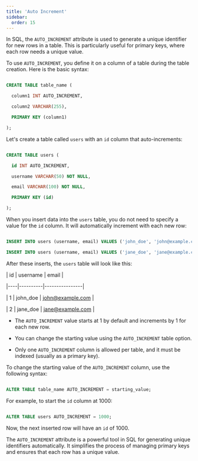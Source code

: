 ```yaml
---
title: 'Auto Increment'
sidebar:
  order: 15
---
```


 In SQL, the `AUTO_INCREMENT` attribute is used to generate a unique identifier for new rows in a table. This is particularly useful for primary keys, where each row needs a unique value.





To use `AUTO_INCREMENT`, you define it on a column of a table during the table creation. Here is the basic syntax:



```sql

CREATE TABLE table_name (

  column1 INT AUTO_INCREMENT,

  column2 VARCHAR(255),

  PRIMARY KEY (column1)

);

```





Let's create a table called `users` with an `id` column that auto-increments:



```sql

CREATE TABLE users (

  id INT AUTO_INCREMENT,

  username VARCHAR(50) NOT NULL,

  email VARCHAR(100) NOT NULL,

  PRIMARY KEY (id)

);

```



When you insert data into the `users` table, you do not need to specify a value for the `id` column. It will automatically increment with each new row:



```sql

INSERT INTO users (username, email) VALUES ('john_doe', 'john@example.com');

INSERT INTO users (username, email) VALUES ('jane_doe', 'jane@example.com');

```



After these inserts, the `users` table will look like this:



| id | username | email          |

|----|----------|----------------|

| 1  | john_doe | john@example.com |

| 2  | jane_doe | jane@example.com |





- The `AUTO_INCREMENT` value starts at 1 by default and increments by 1 for each new row.

- You can change the starting value using the `AUTO_INCREMENT` table option.

- Only one `AUTO_INCREMENT` column is allowed per table, and it must be indexed (usually as a primary key).





To change the starting value of the `AUTO_INCREMENT` column, use the following syntax:



```sql

ALTER TABLE table_name AUTO_INCREMENT = starting_value;

```



For example, to start the `id` column at 1000:



```sql

ALTER TABLE users AUTO_INCREMENT = 1000;

```



Now, the next inserted row will have an `id` of 1000.





The `AUTO_INCREMENT` attribute is a powerful tool in SQL for generating unique identifiers automatically. It simplifies the process of managing primary keys and ensures that each row has a unique value.